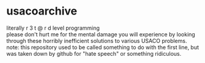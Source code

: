 # usacoarchive
literally r 3 t @ r d level programming <br>
please don't hurt me for the mental damage you will experience by looking through these horribly inefficient solutions to various USACO problems. <br>
note: this repository used to be called something to do with the first line, but was taken down by github for "hate speech" or something ridiculous.  <br>
